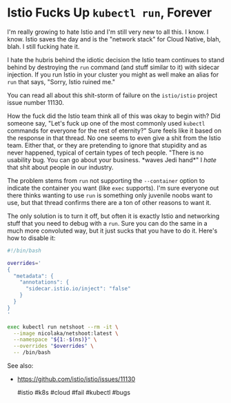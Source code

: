 # Istio Fucks Up `kubectl run`, Forever

I'm really growing to hate Istio and I'm still very new to all this.
I know. I know. Istio saves the day and is the "network stack" for Cloud
Native, blah, blah. I still fucking hate it.

I hate the hubris behind the idiotic decision the Istio team continues
to stand behind by destroying the `run` command (and stuff similar to
it) with sidecar injection. If you run Istio in your cluster you might
as well make an alias for `run` that says, "Sorry, Istio ruined me."

You can read all about this shit-storm of failure on the `istio/istio`
project issue number 11130. 

How the fuck did the Istio team think all of this was okay to begin
with? Did someone say, "Let's fuck up one of the most commonly used
`kubectl` commands for everyone for the rest of eternity?" Sure feels
like it based on the response in that thread. No one seems to even give
a shit from the Istio team. Either that, or they are pretending to
ignore that stupidity and as never happened, typical of certain
types of tech people. "There is no usability bug. You can go about your
business. \*waves Jedi hand\*" I *hate* that shit about people in our
industry.

The problem stems from `run` not supporting the `--container` option to
indicate the container you want (like `exec` supports). I'm sure
everyone out there thinks wanting to use `run` is something only
juvenile noobs want to use, but that thread confirms there are a ton of
other reasons to want it.

The only solution is to turn it off, but often it is exactly Istio and
networking stuff that you need to debug with a `run`. Sure you can do
the same in a much more convoluted way, but it just sucks that you have
to do it. Here's how to disable it:

```bash
#!/bin/bash

overrides='
{
  "metadata": {
    "annotations": {
      "sidecar.istio.io/inject": "false"
    }
  }
}
'

exec kubectl run netshoot --rm -it \
  --image nicolaka/netshoot:latest \
  --namespace "${1:-$(ns)}" \
  --overrides "$overrides" \
  -- /bin/bash

```

See also:

* <https://github.com/istio/istio/issues/11130>

    #istio #k8s #cloud #fail #kubectl #bugs
